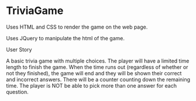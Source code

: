 # TriviaGame

Uses HTML and CSS to render the game on the web page.

Uses JQuery to manipulate the html of the game.

User Story

A basic trivia game with multiple choices. The player will have a limited time length to finish the game. When the time runs out (regardless of whether or not they finished), the game will end and they will be shown their correct and incorrect answers. There will be a counter counting down the remaining time. The player is NOT be able to pick more than one answer for each question.
